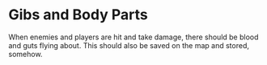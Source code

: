 # Gibs and Body Parts
When enemies and players are hit and take damage, there should be blood and guts flying about. This should also be saved on the map and stored, somehow.